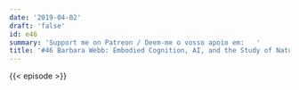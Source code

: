```yaml
---
date: '2019-04-02'
draft: 'false'
id: e46
summary: 'Support me on Patreon / Deem-me o vosso apoio em:   '
title: '#46 Barbara Webb: Embodied Cognition, AI, and the Study of Natural Cognition'
---
```

{{< episode >}}
